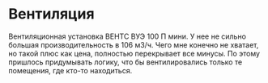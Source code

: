 # Вентиляция
Вентиляционная установка ВЕНТС ВУЭ 100 П мини. У нее не сильно большая производительность в 106 м3/ч. 
Чего мне конечно не хватает, но такой плюс как цена, полностью перекрывает все минусы. 
По этому пришлось придумывать логику, что бы вентилировались только те помещения, где кто-то находиться. 
